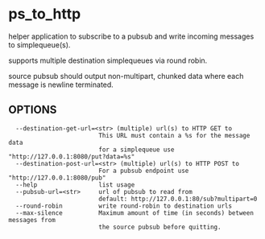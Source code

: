 ps_to_http
==========

helper application to subscribe to a pubsub and write incoming messages
to simplequeue(s).

supports multiple destination simplequeues via round robin.

source pubsub should output non-multipart, chunked data where each 
message is newline terminated.

OPTIONS
-------
```
  --destination-get-url=<str> (multiple) url(s) to HTTP GET to
                         This URL must contain a %s for the message data
                         for a simplequeue use "http://127.0.0.1:8080/put?data=%s"
  --destination-post-url=<str> (multiple) url(s) to HTTP POST to
                         For a pubsub endpoint use "http://127.0.0.1:8080/pub"
  --help                 list usage
  --pubsub-url=<str>     url of pubsub to read from
                         default: http://127.0.0.1:80/sub?multipart=0
  --round-robin          write round-robin to destination urls
  --max-silence          Maximum amount of time (in seconds) between messages from
                         the source pubsub before quitting.
```
